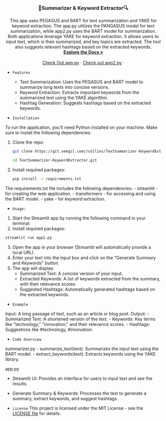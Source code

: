 

<br />
<div align="center">
  
  </a>

<h3 align="center"> 📝Summarizer & Keyword Extractor🔍</h3>

  <p align="center">
    This app uses PEGASUS and BART for text summarization and YAKE for keyword extraction.
    The app.py utilizes the PANGASUS model for text summarization, while app2.py uses the BART model for summarization. Both applications leverage YAKE for keyword   extraction. It allows users to input text, which is then summarized, and key topics are extracted. The tool also suggests relevant hashtags based   on the extracted keywords.
    <br />
    <a href="https://github.com/ClassicCollins/TextSummarizer-KeywordExtractor"><strong>Explore the Docs »</strong></a>
    <br />
    <br />
    <a href="https://summarizer-extractor2.streamlit.app/">Check Out app.py</a>
    ·
    <a href="https://summarizer-extractor.streamlit.app/">Check out app2.py</a>
    ·
  </p>
</div>


- `Features`
  
  -  Text Summarization: Uses the PEGASUS and BART model to summarize long texts into concise versions.
  -  Keyword Extraction: Extracts important keywords from the summarized text using the YAKE algorithm.
  -  Hashtag Generation: Suggests hashtags based on the extracted keywords.

- `Installation`

To run the application, you'll need Python installed on your machine. Make sure to install the following dependencies:
1. Clone the repo:
   ```sh
   git clone https://git.veegil.com//collins/TextSummarizer-KeywordExtractor.git
   ```
   ```sh
   cd TextSummarizer-KeywordExtractor.git
   ```
2. Install required packages:
   ```sh
   pip install -r requirements.txt
   ```
The requirements.txt file includes the following dependencies:
    -  streamlit - for creating the web application.
    -  transformers - for accessing and using the BART model.
    -  yake - for keyword extraction.
  
- `Usage:`
1.	Start the Streamlit app by running the following command in your terminal:
2.	Install required packages:
   ```sh
   streamlit run app2.py
   ```
3.	Open the app in your browser (Streamlit will automatically provide a local URL).
4.	Enter your text into the input box and click on the "Generate Summary and Keywords" button.
5.	The app will display:
    -  Summarized Text: A concise version of your input.
    -  Extracted Keywords: A list of keywords extracted from the summary, with their relevance scores.
    -  Suggested Hashtags: Automatically generated hashtags based on the extracted keywords.

- `Example`

Input:
A long passage of text, such as an article or blog post.
Output:
    -  Summarized Text: A shortened version of the text.
    -  Keywords: Key terms like "technology," "innovation," and their relevance scores.
    -  Hashtags: Suggestions like #technology, #innovation.

- `Code Overview`
  
summarizer.py
    -  summarize_text(text): Summarizes the input text using the BART model.
    -  extract_keywords(text): Extracts keywords using the YAKE library.

app.py

  - Streamlit UI: Provides an interface for users to input text and see the results.
  -  Generate Summary & Keywords: Processes the text to generate a summary, extract keywords, and suggest hashtags.

- `License`
This project is licensed under the MIT License - see the [LICENSE file](https://github.com/ClassicCollins/TextSummarizer-KeywordExtractor/blob/classic/LICENSE) for details.

